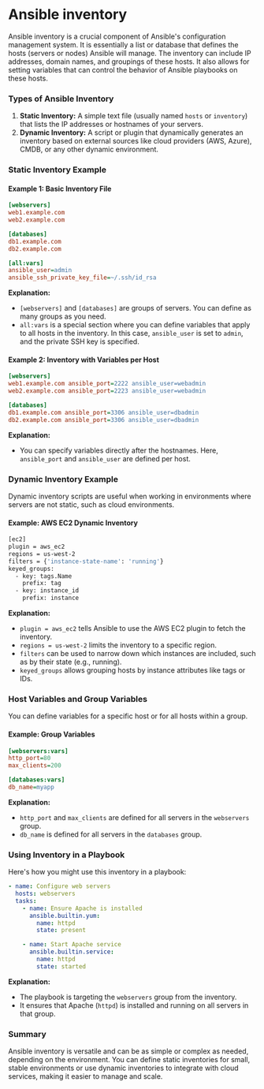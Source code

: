 # Ansible inventory

Ansible inventory is a crucial component of Ansible's configuration management system. It is essentially a list or database that defines the hosts (servers or nodes) Ansible will manage. The inventory can include IP addresses, domain names, and groupings of these hosts. It also allows for setting variables that can control the behavior of Ansible playbooks on these hosts.

### Types of Ansible Inventory

1. **Static Inventory:** A simple text file (usually named `hosts` or `inventory`) that lists the IP addresses or hostnames of your servers.
2. **Dynamic Inventory:** A script or plugin that dynamically generates an inventory based on external sources like cloud providers (AWS, Azure), CMDB, or any other dynamic environment.

### Static Inventory Example

#### Example 1: Basic Inventory File

```ini
[webservers]
web1.example.com
web2.example.com

[databases]
db1.example.com
db2.example.com

[all:vars]
ansible_user=admin
ansible_ssh_private_key_file=~/.ssh/id_rsa
```

**Explanation:**
- `[webservers]` and `[databases]` are groups of servers. You can define as many groups as you need.
- `all:vars` is a special section where you can define variables that apply to all hosts in the inventory. In this case, `ansible_user` is set to `admin`, and the private SSH key is specified.

#### Example 2: Inventory with Variables per Host

```ini
[webservers]
web1.example.com ansible_port=2222 ansible_user=webadmin
web2.example.com ansible_port=2223 ansible_user=webadmin

[databases]
db1.example.com ansible_port=3306 ansible_user=dbadmin
db2.example.com ansible_port=3306 ansible_user=dbadmin
```

**Explanation:**
- You can specify variables directly after the hostnames. Here, `ansible_port` and `ansible_user` are defined per host.

### Dynamic Inventory Example

Dynamic inventory scripts are useful when working in environments where servers are not static, such as cloud environments.

#### Example: AWS EC2 Dynamic Inventory

```bash
[ec2]
plugin = aws_ec2
regions = us-west-2
filters = {'instance-state-name': 'running'}
keyed_groups:
  - key: tags.Name
    prefix: tag
  - key: instance_id
    prefix: instance
```

**Explanation:**
- `plugin = aws_ec2` tells Ansible to use the AWS EC2 plugin to fetch the inventory.
- `regions = us-west-2` limits the inventory to a specific region.
- `filters` can be used to narrow down which instances are included, such as by their state (e.g., running).
- `keyed_groups` allows grouping hosts by instance attributes like tags or IDs.

### Host Variables and Group Variables

You can define variables for a specific host or for all hosts within a group.

#### Example: Group Variables

```ini
[webservers:vars]
http_port=80
max_clients=200

[databases:vars]
db_name=myapp
```

**Explanation:**
- `http_port` and `max_clients` are defined for all servers in the `webservers` group.
- `db_name` is defined for all servers in the `databases` group.

### Using Inventory in a Playbook

Here's how you might use this inventory in a playbook:

```yaml
- name: Configure web servers
  hosts: webservers
  tasks:
    - name: Ensure Apache is installed
      ansible.builtin.yum:
        name: httpd
        state: present

    - name: Start Apache service
      ansible.builtin.service:
        name: httpd
        state: started
```

**Explanation:**
- The playbook is targeting the `webservers` group from the inventory.
- It ensures that Apache (`httpd`) is installed and running on all servers in that group.

### Summary

Ansible inventory is versatile and can be as simple or complex as needed, depending on the environment. You can define static inventories for small, stable environments or use dynamic inventories to integrate with cloud services, making it easier to manage and scale.